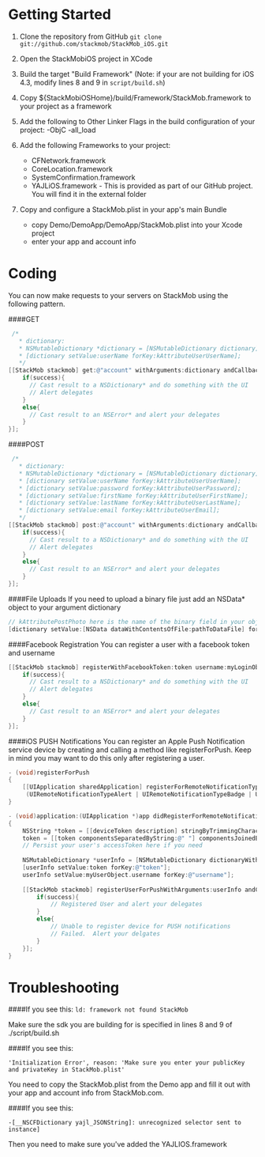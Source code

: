 Getting Started
=========
1. Clone the repository from GitHub
`git clone git://github.com/stackmob/StackMob_iOS.git`
2. Open the StackMobiOS project in XCode
3.  Build the target "Build Framework" (Note: if your are not building for iOS 4.3, modify lines 8 and 9 in ```script/build.sh```)
4.  Copy $\{StackMobiOSHome\}/build/Framework/StackMob.framework to your project as a framework
5. Add the following to Other Linker Flags in the build configuration of your project: -ObjC -all_load
6.  Add the following Frameworks to your project:

    - CFNetwork.framework
    - CoreLocation.framework
    - SystemConfirmation.framework
    - YAJLiOS.framework - This is provided as part of our GitHub project. You will find it in the external folder

7. Copy and configure a StackMob.plist in your app's main Bundle

    - copy Demo/DemoApp/DemoApp/StackMob.plist into your Xcode project
    - enter your app and account info

Coding
=====
You can now make requests to your servers on StackMob using the following pattern.

####GET

```objective-c
 /*
   * dictionary: 
   * NSMutableDictionary *dictionary = [NSMutableDictionary dictionary];
   * [dictionary setValue:userName forKey:kAttributeUserUserName];
   */
[[StackMob stackmob] get:@"account" withArguments:dictionary andCallback:^(BOOL success, id result){
    if(success){
      // Cast result to a NSDictionary* and do something with the UI
      // Alert delegates
    }
    else{
      // Cast result to an NSError* and alert your delegates
    }
}];
```
####POST
```objective-c
 /*
   * dictionary: 
   * NSMutableDictionary *dictionary = [NSMutableDictionary dictionary];
   * [dictionary setValue:userName forKey:kAttributeUserUserName];
   * [dictionary setValue:password forKey:kAttributeUserPassword];
   * [dictionary setValue:firstName forKey:kAttributeUserFirstName];
   * [dictionary setValue:lastName forKey:kAttributeUserLastName];
   * [dictionary setValue:email forKey:kAttributeUserEmail];
   */
[[StackMob stackmob] post:@"account" withArguments:dictionary andCallback:^(BOOL success, id result){
    if(success){
      // Cast result to a NSDictionary* and do something with the UI
      // Alert delegates
    }
    else{
      // Cast result to an NSError* and alert your delegates
    }
}];
```
####File Uploads
If you need to upload a binary file just add an NSData* object to your argument dictionary

```objective-c
// kAttributePostPhoto here is the name of the binary field in your object model
[dictionary setValue:[NSData dataWithContentsOfFile:pathToDataFile] forKey:kAttributePostPhoto];
```
####Facebook Registration
You can register a user with a facebook token and username

```objective-c
[[StackMob stackmob] registerWithFacebookToken:token username:myLoginObject.userName andCallback:^(BOOL success, id result){
    if(success){
      // Cast result to a NSDictionary* and do something with the UI
      // Alert delegates
    }
    else{
      // Cast result to an NSError* and alert your delegates
    }
}];
```
####iOS PUSH Notifications
You can register an Apple Push Notification service device by creating and calling a method like registerForPush.  Keep in mind you may want to do this only after registering a user.

```objective-c
- (void)registerForPush
{
    [[UIApplication sharedApplication] registerForRemoteNotificationTypes: 
     (UIRemoteNotificationTypeAlert | UIRemoteNotificationTypeBadge | UIRemoteNotificationTypeSound)];
}
```
```objective-c
- (void)application:(UIApplication *)app didRegisterForRemoteNotificationsWithDeviceToken:(NSData *)deviceToken 
{
    NSString *token = [[deviceToken description] stringByTrimmingCharactersInSet:[NSCharacterSet characterSetWithCharactersInString:@"<>"]];
    token = [[token componentsSeparatedByString:@" "] componentsJoinedByString:@""];
    // Persist your user's accessToken here if you need
    
    NSMutableDictionary *userInfo = [NSMutableDictionary dictionaryWithCapacity:2];
    [userInfo setValue:token forKey:@"token"];
    userInfo setValue:myUserObject.username forKey:@"username"];
    
    [[StackMob stackmob] registerUserForPushWithArguments:userInfo andCallback:^(BOOL success, id result){
        if(success){
            // Registered User and alert your delegates
        }
        else{
            // Unable to register device for PUSH notifications 
            // Failed.  Alert your delgates
        }
    }];
}
```

Troubleshooting
===============

####If you see this:
```ld: framework not found StackMob```

Make sure the sdk you are building for is specified in lines 8 and 9 of ./script/build.sh

####If you see this:

```'Initialization Error', reason: 'Make sure you enter your publicKey and privateKey in StackMob.plist'```

You need to copy the StackMob.plist from the Demo app and fill it out with your app and account info from StackMob.com.

####If you see this:

```-[__NSCFDictionary yajl_JSONString]: unrecognized selector sent to instance]```

Then you need to make sure you've added the YAJLIOS.framework

